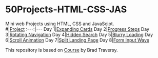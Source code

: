 # 50Projects-HTML-CSS-JAS

Mini web Projects using HTML, CSS and JavaScipt.<br>
#|[Project](https://youngwonius.github.io/50Projects-HTML-CSS-JS/)
:---:|---
Day 1|[Expanding Cards](https://youngwonius.github.io/50Projects-HTML-CSS-JS/Day1_Expanding_Cards/)
Day 2|[Progress Steps](https://youngwonius.github.io/50Projects-HTML-CSS-JS/Day2_Progress_Steps/)
Day 3|[Rotating Navigation](https://youngwonius.github.io/50Projects-HTML-CSS-JS/Day3_Rotating_Navigation/)
Day 4|[Hidden Search](https://youngwonius.github.io/50Projects-HTML-CSS-JS/Day4_Hidden_Search/)
Day 5|[Blurry Loading](https://youngwonius.github.io/50Projects-HTML-CSS-JS/Day5_Blurry_Loading/)
Day 6|[Scroll Animation](https://youngwonius.github.io/50Projects-HTML-CSS-JS/Day6_Scroll_Animation/)
Day 7|[Split Landing Page](https://youngwonius.github.io/50Projects-HTML-CSS-JS/Day7_Split_Landing_Page/)
Day 8|[Form Input Wave](https://youngwonius.github.io/50Projects-HTML-CSS-JS/Day8_Form_Input_Wave/)

This repository is based on [Course](https://www.udemy.com/course/50-projects-50-days/) by Brad Traversy.

